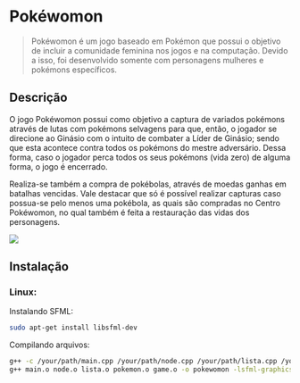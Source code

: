 # Pokéwomon
> Pokéwomon é um jogo baseado em Pokémon que possui o objetivo de incluir a comunidade feminina nos jogos e na computação. Devido a isso, foi desenvolvido somente com personagens mulheres e pokémons específicos.

## Descrição

O jogo Pokéwomon possui como objetivo a captura de variados pokémons através de
lutas com pokémons selvagens para que, então, o jogador se direcione ao Ginásio com o intuito
de combater a Líder de Ginásio; sendo que esta acontece contra todos os pokémons do mestre
adversário. Dessa forma, caso o jogador perca todos os seus pokémons (vida zero) de alguma
forma, o jogo é encerrado.

Realiza-se também a compra de pokébolas, através de moedas ganhas em batalhas
vencidas. Vale destacar que só é possível realizar capturas caso possua-se pelo menos uma
pokébola, as quais são compradas no Centro Pokéwomon, no qual também é feita a restauração
das vidas dos personagens.

![](../header.png)

## Instalação

### Linux:

Instalando SFML:

```sh
sudo apt-get install libsfml-dev
```

Compilando arquivos:

```sh
g++ -c /your/path/main.cpp /your/path/node.cpp /your/path/lista.cpp /your/path/pokemon.cpp /your/path/game.cpp 
g++ main.o node.o lista.o pokemon.o game.o -o pokewomon -lsfml-graphics -lsfml-window -lsfml-system -lsfml-audio
```
